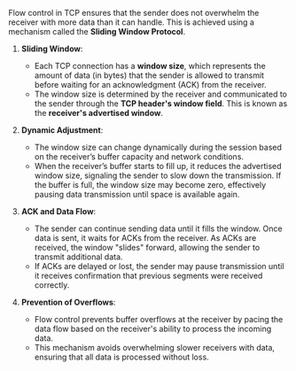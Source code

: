 
Flow control in TCP ensures that the sender does not overwhelm the receiver with more data than it can handle. This is achieved using a mechanism called the **Sliding Window Protocol**.

1. **Sliding Window**:
    
    - Each TCP connection has a **window size**, which represents the amount of data (in bytes) that the sender is allowed to transmit before waiting for an acknowledgment (ACK) from the receiver.
    - The window size is determined by the receiver and communicated to the sender through the **TCP header's window field**. This is known as the **receiver's advertised window**.
2. **Dynamic Adjustment**:
    
    - The window size can change dynamically during the session based on the receiver’s buffer capacity and network conditions.
    - When the receiver’s buffer starts to fill up, it reduces the advertised window size, signaling the sender to slow down the transmission. If the buffer is full, the window size may become zero, effectively pausing data transmission until space is available again.
3. **ACK and Data Flow**:
    
    - The sender can continue sending data until it fills the window. Once data is sent, it waits for ACKs from the receiver. As ACKs are received, the window "slides" forward, allowing the sender to transmit additional data.
    - If ACKs are delayed or lost, the sender may pause transmission until it receives confirmation that previous segments were received correctly.
4. **Prevention of Overflows**:
    
    - Flow control prevents buffer overflows at the receiver by pacing the data flow based on the receiver's ability to process the incoming data.
    - This mechanism avoids overwhelming slower receivers with data, ensuring that all data is processed without loss.